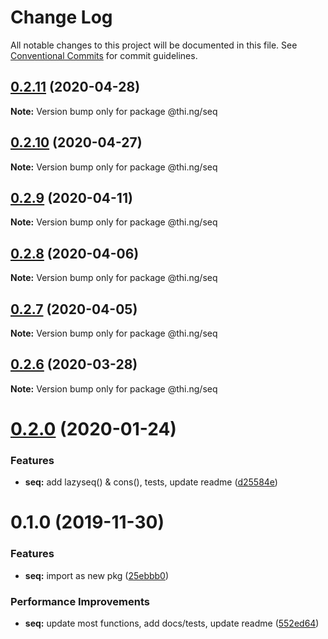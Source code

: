 # Change Log

All notable changes to this project will be documented in this file.
See [Conventional Commits](https://conventionalcommits.org) for commit guidelines.

## [0.2.11](https://github.com/thi-ng/umbrella/compare/@thi.ng/seq@0.2.10...@thi.ng/seq@0.2.11) (2020-04-28)

**Note:** Version bump only for package @thi.ng/seq





## [0.2.10](https://github.com/thi-ng/umbrella/compare/@thi.ng/seq@0.2.9...@thi.ng/seq@0.2.10) (2020-04-27)

**Note:** Version bump only for package @thi.ng/seq





## [0.2.9](https://github.com/thi-ng/umbrella/compare/@thi.ng/seq@0.2.8...@thi.ng/seq@0.2.9) (2020-04-11)

**Note:** Version bump only for package @thi.ng/seq





## [0.2.8](https://github.com/thi-ng/umbrella/compare/@thi.ng/seq@0.2.7...@thi.ng/seq@0.2.8) (2020-04-06)

**Note:** Version bump only for package @thi.ng/seq





## [0.2.7](https://github.com/thi-ng/umbrella/compare/@thi.ng/seq@0.2.6...@thi.ng/seq@0.2.7) (2020-04-05)

**Note:** Version bump only for package @thi.ng/seq





## [0.2.6](https://github.com/thi-ng/umbrella/compare/@thi.ng/seq@0.2.5...@thi.ng/seq@0.2.6) (2020-03-28)

**Note:** Version bump only for package @thi.ng/seq





# [0.2.0](https://github.com/thi-ng/umbrella/compare/@thi.ng/seq@0.1.0...@thi.ng/seq@0.2.0) (2020-01-24)

### Features

* **seq:** add lazyseq() & cons(), tests, update readme ([d25584e](https://github.com/thi-ng/umbrella/commit/d25584ed9b9600629d13f8f59217a3777372bb16))

# 0.1.0 (2019-11-30)

### Features

* **seq:** import as new pkg ([25ebbb0](https://github.com/thi-ng/umbrella/commit/25ebbb00d8f992beaf4eaa0c855337c5932d6c1c))

### Performance Improvements

* **seq:** update most functions, add docs/tests, update readme ([552ed64](https://github.com/thi-ng/umbrella/commit/552ed646b5527569777500d0235de8e6d19ec67a))
